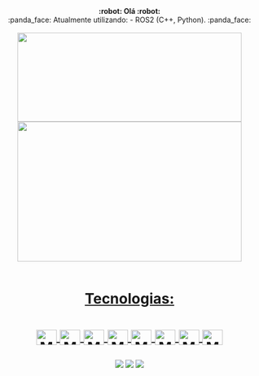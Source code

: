 <div align="center">
<strong> :robot: Olá :robot:	</strong>
</div>

<div align="center">
 :panda_face:  Atualmente utilizando:
 - ROS2 (C++, Python). :panda_face:
</div>
<br>

<div align="center">
  <a href="https://github.com/Theuz6">
  <img height="175px" width="440px" length="100px" src="https://github-readme-stats.vercel.app/api?username=theus6&show_icons=true&theme=dark&include_all_commits=true&count_private=true"/>
  <img height="275px" width="440px" length="100px" src="https://github-readme-stats.vercel.app/api/top-langs/?username=theus6&layout=compact&langs_count=7&theme=dark"/>
</div>



  <div align="center" style="display: inline_block"><br>
  <h1>Tecnologias:<h1>
   <img align="center" alt="Math-HTML" height="30" width="40" src="https://cdn.jsdelivr.net/gh/devicons/devicon/icons/html5/html5-original.svg">
   <img align="center" alt="Math-CSS" height="30" width="40" src="https://cdn.jsdelivr.net/gh/devicons/devicon/icons/css3/css3-original.svg">
  <img align="center" alt="Math-Js" height="30" width="40" src="https://cdn.jsdelivr.net/gh/devicons/devicon/icons/javascript/javascript-original.svg">
   <img align="center" alt="Math-Java" height="30" width="40" src="https://cdn.jsdelivr.net/gh/devicons/devicon/icons/java/java-original.svg">
  <img align="center" alt="Math-C" height="30" width="40" src="https://cdn.jsdelivr.net/gh/devicons/devicon/icons/c/c-original.svg">
  <img align="center" alt="Math-GIT" height="30" width="40" src="https://cdn.jsdelivr.net/gh/devicons/devicon/icons/git/git-original.svg">
  <img align="center" alt="Math-Linux" height="30" width="40"  src="https://cdn.jsdelivr.net/gh/devicons/devicon/icons/linux/linux-plain.svg">
  <img align="center" alt="Math-Ubuntu" height="30" width="40" 
src="https://cdn.jsdelivr.net/gh/devicons/devicon/icons/ubuntu/ubuntu-plain.svg">
          
          
  

  

  
  ##
  
  <div align="center">
   
  <a href="https://instagram.com/theuz_lz" target="_blank"><img src="https://img.shields.io/badge/-Instagram-%23E4405F?style=for-the-badge&logo=instagram&logoColor=white" target="_blank"></a>
  <a href="https://www.linkedin.com/in/matheus-dos-santos-silva6/" target="_blank"><img src="https://img.shields.io/badge/-LinkedIn-%230077B5?style=for-the-badge&logo=linkedin&logoColor=white" target="_blank"></a>
  <a href = "msantossilva005@gmail.com"><img src="https://img.shields.io/badge/-Gmail-%23333?style=for-the-badge&logo=gmail&logoColor=white" target="_blank"></a>
   
  </div>
 
